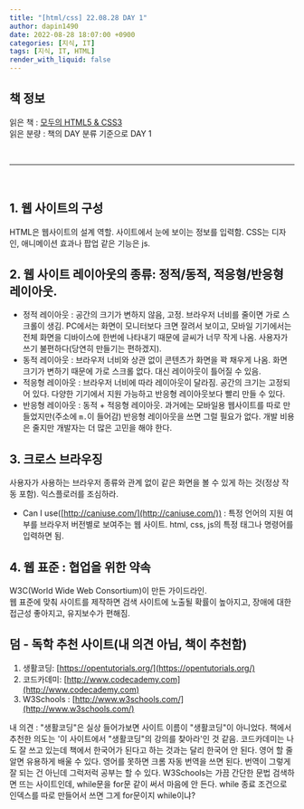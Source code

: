 ```yaml
---
title: "[html/css] 22.08.28 DAY 1"
author: dapin1490
date: 2022-08-28 18:07:00 +0900
categories: [지식, IT]
tags: [지식, IT, HTML]
render_with_liquid: false
---
```


## 책 정보
읽은 책 : [모두의 HTML5 & CSS3](https://thebook.io/006943/application/)  
읽은 분량 : 책의 DAY 분류 기준으로 DAY 1  
  
<br>

-----

<br>

## 1. 웹 사이트의 구성
HTML은 웹사이트의 설계 역할. 사이트에서 눈에 보이는 정보를 입력함. CSS는 디자인, 애니메이션 효과나 팝업 같은 기능은 js.  
  
## 2. 웹 사이트 레이아웃의 종류: 정적/동적, 적응형/반응형 레이아웃.
- 정적 레이아웃 : 공간의 크기가 변하지 않음, 고정. 브라우저 너비를 줄이면 가로 스크롤이 생김. PC에서는 화면이 모니터보다 크면 잘려서 보이고, 모바일 기기에서는 전체 화면을 디바이스에 한번에 나타내기 때문에 글씨가 너무 작게 나옴. 사용자가 쓰기 불편하다(당연히 만들기는 편하겠지).
- 동적 레이아웃 : 브라우저 너비와 상관 없이 콘텐츠가 화면을 꽉 채우게 나옴. 화면 크기가 변하기 때문에 가로 스크롤 없다. 대신 레이아웃이 틀어질 수 있음.
- 적응형 레이아웃 : 브라우저 너비에 따라 레이아웃이 달라짐. 공간의 크기는 고정되어 있다. 다양한 기기에서 지원 가능하고 반응형 레이아웃보다 빨리 만들 수 있다.
- 반응형 레이아웃 : 동적 + 적응형 레이아웃. 과거에는 모바일용 웹사이트를 따로 만들었지만(주소에 `m.`이 들어감) 반응형 레이아웃을 쓰면 그럴 필요가 없다. 개발 비용은 줄지만 개발자는 더 많은 고민을 해야 한다.
  
## 3. 크로스 브라우징
사용자가 사용하는 브라우저 종류와 관계 없이 같은 화면을 볼 수 있게 하는 것(정상 작동 포함). 익스플로러를 조심하라.  
- Can I use([http://caniuse.com/](http://caniuse.com/)) : 특정 언어의 지원 여부를 브라우저 버전별로 보여주는 웹 사이트. html, css, js의 특정 태그나 명령어를 입력하면 됨.
  
## 4. 웹 표준 : 협업을 위한 약속
W3C(World Wide Web Consortium)이 만든 가이드라인.  
웹 표준에 맞춰 사이트를 제작하면 검색 사이트에 노출될 확률이 높아지고, 장애에 대한 접근성 좋아지고, 유지보수가 편해짐.  
  
## 덤 - 독학 추천 사이트(내 의견 아님, 책이 추천함)
1. 생활코딩: [https://opentutorials.org/](https://opentutorials.org/)  
2. 코드카데미: [http://www.codecademy.com](http://www.codecademy.com)  
3. W3Schools : [http://www.w3schools.com/](http://www.w3schools.com/)  
  
내 의견 : "생활코딩"은 실상 들어가보면 사이트 이름이 "생활코딩"이 아니었다. 책에서 추천한 의도는 '이 사이트에서 "생활코딩"의 강의를 찾아라'인 것 같음. 코드카데미는 나도 잘 쓰고 있는데 책에서 한국어가 된다고 하는 것과는 달리 한국어 안 된다. 영어 할 줄 알면 유용하게 배울 수 있다. 영어를 못하면 크롬 자동 번역을 쓰면 된다. 번역이 그렇게 잘 되는 건 아닌데 그럭저럭 공부는 할 수 있다. W3Schools는 가끔 간단한 문법 검색하면 뜨는 사이트인데, while문을 for문 같이 써서 마음에 안 든다. while 종료 조건으로 인덱스를 따로 만들어서 쓰면 그게 for문이지 while이냐?  
